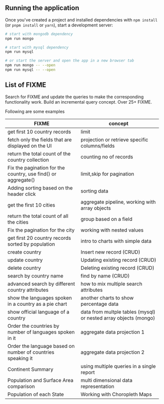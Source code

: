 ## Running the application

Once you've created a project and installed dependencies with `npm install` (or `pnpm install` or `yarn`), start a development server:

```bash
# start with mongodb dependency
npm run mongo

# start with mysql dependency
npm run mysql

# or start the server and open the app in a new browser tab
npm run mongo -- --open
npm run mysql -- --open
```

## List of FIXME

Search for FIXME and update the queries to make the corresponding functionality work. Build an incremental query concept. Over 25+ FIXME.

Following are some examples

| FIXME | concept |
|-- |-- |
| get first 10 country records | limit |
| fetch only the fields that are displayed on the UI | projection or retrieve specific columns/fields |
| return the total count of the country collection | counting no of records |
| Fix the pagination for the country, use find() or aggregate() | limit,skip for pagination |
| Adding sorting based on the header click | sorting data |
| get the first 10 cities | aggregate pipeline, working with array objects |
| return the total count of all the cities | group based on a field |
| Fix the pagination for the city| working with nested values |
| get first 20 country records sorted by population| intro to charts with simple data  |
| create country| Insert new record (CRUD) |
| update country| Updating existing record (CRUD)|
| delete country| Deleting existing record (CRUD)|
| search by country name| find by name (CRUD) |
| advanced search by different country attributes| how to mix multiple search attributes|
| show the languages spoken in a country as a pie chart| another charts to show percentage data |
| show official language of a country| data from multple tables (mysql) or nested array objects (mongo) |
| Order the countries by number of languages spoken in it| aggregate data projection 1 |
| Order the language based on number of countries speaking it| aggregate data projection 2 |
| Continent Summary | using multiple queries in a single report |
| Population and Surface Area comparison | multi dimensional data representation |
| Population of each State | Working with Choropleth Maps |


